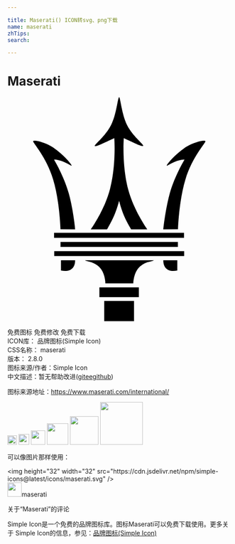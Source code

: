 ```yaml
---

title: Maserati() ICON转svg、png下载
name: maserati
zhTips: 
search: 

---
```


# Maserati  <small style="font-size: 60%;font-weight: 100"></small>

<div id="svg" class="svg-wrap">
<svg role="img" viewBox="0 0 24 24" xmlns="http://www.w3.org/2000/svg"><title>Maserati icon</title><path d="M18.243 17.475h-1.521c0 .894.58 1.301 1.505 1.098v-1.098zm.063-3.326c0-.22.11-3.09.8-5.349.737-2.478 2.243-3.953 2.133-4.094-.094-.141-1.317.11-2.259.753-.988.674-1.96 1.804-1.882 1.882.047.047.377-.22.973-.455.643-.235.925-.188.925-.188s-1.067 1.757-1.584 3.64c-.44 1.584-.675 3.638-.69 3.827zm-12.612 0c-.016-.22-.11-3.09-.8-5.349-.737-2.478-2.243-3.953-2.133-4.094.094-.141 1.317.11 2.243.753.988.674 1.96 1.804 1.882 1.882-.047.047-.376-.22-.972-.455-.643-.235-.91-.188-.91-.188s1.067 1.757 1.584 3.64c.44 1.584.675 3.638.675 3.827zm5.412-11.137c.612-1.192.721-2.98.878-3.012.141.031.267 1.82.863 3.012.565 1.13 1.788 2.07 1.726 2.196-.079.141-.77-.204-1.098-.36-.55-.252-.989-.456-.989-.456s-.22 2.855.47 5.49c.566 2.15 1.93 4.11 2.056 4.283H13.27c-.047-.094-.11-.189-.157-.267-.47-.831-.816-1.553-1.13-2.792-.33 1.24-.674 1.96-1.145 2.792a1.49 1.49 0 0 1-.157.267h-1.74c.125-.173 1.49-2.134 2.054-4.283.69-2.62.47-5.49.47-5.49s-.439.204-.988.455c-.345.157-1.02.502-1.113.377-.047-.126 1.176-1.083 1.74-2.212M5.742 17.475h1.522c0 .894-.58 1.301-1.522 1.098zm8.455.69c-.69.643-.69 1.788-.69 1.788H10.51s0-1.145-.69-1.788c-.487-.455-1.083-.55-1.083-.55-.392-.078-.392-.125-.392-.14h7.357s0 .062-.392.14a2.2 2.2 0 0 0-1.114.55M5.004 14.54h13.945v.534H5.004zm.016 1.961h13.945v.518H5.02zm.674-.988H18.29v.533H5.694zm4.69 6.321h3.2V24h-3.2zm-.517-1.459h4.235v1.051H9.867Z"/></svg>
</div>
<detail full-name='maserati'></detail>

<div class="detail-page">
<p>
<span><span class="badge-success badge">免费图标</span> <span class="badge-success badge">免费修改</span>  <span class="badge-success badge">免费下载</span> </span>
<br/>
<span>
ICON库：
<span class="badge-secondary badge">品牌图标(Simple Icon)</span> 
</span>
<br/>
<span>
CSS名称：
<span class="badge-secondary badge">maserati</span> 
</span>

<br/>
<span>
版本：
<span class="badge-secondary badge">2.8.0</span> 
</span>
<br/>
<span>图标来源/作者：<span class="badge-light badge">Simple Icon</span></span> 
<br/>
<span class="zh-detail">中文描述：暂无<span class="help-link"><span>帮助改进</span>(<a href="https://gitee.com/liuwave/icon-helper/edit/master/json/brands/maserati.json" target="_blank" rel="noopener noreferrer">gitee</a><a href="https://github.com/liuwave/icon-helper/edit/master/json/brands/maserati.json" target="_blank" rel="noopener noreferrer">github</a></span>)</span><br/>
</p>
</div><div class="description description alert alert-light"><p>图标来源地址：<a href="https://www.maserati.com/international/" target="_blank" rel="noopener noreferrer">https://www.maserati.com/international/</a></p></div>
<div class="alert alert-dark">
<img height="21" width="21" src="https://cdn.jsdelivr.net/npm/simple-icons@latest/icons/maserati.svg" />
<img height="24" width="24" src="https://cdn.jsdelivr.net/npm/simple-icons@latest/icons/maserati.svg" />
<img height="32" width="32" src="https://cdn.jsdelivr.net/npm/simple-icons@latest/icons/maserati.svg" />
<img height="48" width="48" src="https://cdn.jsdelivr.net/npm/simple-icons@latest/icons/maserati.svg" />
<img height="64" width="64" src="https://cdn.jsdelivr.net/npm/simple-icons@latest/icons/maserati.svg" />
<img height="96" width="96" src="https://cdn.jsdelivr.net/npm/simple-icons@latest/icons/maserati.svg" />

</div>
<div>
  <p>可以像图片那样使用：    
  </p>
  <div class="alert alert-primary" style="font-size: 14px">
    &lt;img height="32" width="32" src="https://cdn.jsdelivr.net/npm/simple-icons@latest/icons/maserati.svg" /&gt;
    <copy-btn content='<img height="32" width="32" src="https://cdn.jsdelivr.net/npm/simple-icons@latest/icons/maserati.svg" />'></copy-btn>
  </div>
  <div class="alert alert-secondary">
    <img height="32" width="32" src="https://cdn.jsdelivr.net/npm/simple-icons@latest/icons/maserati.svg" />maserati
    <copy-btn content="maserati" btn-title="复制图标名称"></copy-btn>
  </div>
</div>

<Vssue title="关于“Maserati”的评论" >关于“Maserati”的评论</Vssue>


<div><p>Simple Icon是一个免费的品牌图标库。图标Maserati可以免费下载使用。更多关于  Simple Icon的信息，参见：<a target="_blank" href="https://iconhelper.cn/brands.html">品牌图标(Simple Icon)</a>
</p></div>
